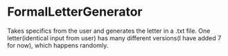 # FormalLetterGenerator
Takes specifics from the user and generates the letter in a .txt file. One letter(identical input from user) has many different versions(I have added 7 for now), which happens randomly.
